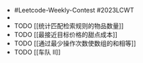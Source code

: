 - #Leetcode-Weekly-Contest #2023LCWT
-
- TODO [[统计匹配检索规则的物品数量]]
- TODO [[最接近目标价格的甜点成本]]
- TODO [[通过最少操作次数使数组的和相等]]
- TODO [[车队 II]]